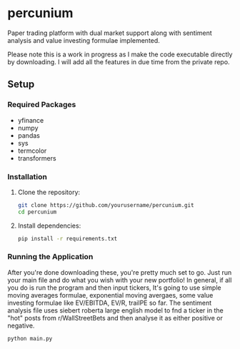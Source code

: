 # percunium
Paper trading platform with dual market support along with sentiment analysis and value investing formulae implemented.

Please note this is a work in progress as I make the code executable directly by downloading. 
I will add all the features in due time from the private repo.

## Setup

### Required Packages
- yfinance
- numpy
- pandas
- sys
- termcolor
- transformers

### Installation

1. Clone the repository:
    ```bash
    git clone https://github.com/yourusername/percunium.git
    cd percunium
    ```

2. Install dependencies:
    ```bash
    pip install -r requirements.txt
    ```

### Running the Application

After you're done downloading these, you're pretty much set to go. Just run your main file and do what you wish with your new portfolio!
In general, if all you do is run the program and then input tickers, It's going to use simple moving averages formulae, exponential moving avergaes, some value investing formulae like EV/EBITDA, EV/R, trailPE so far. The sentiment analysis file uses siebert roberta large english model to fnd a ticker in the "hot" posts from r/WallStreetBets and then analyse it as either positive or negative. 


```bash
python main.py